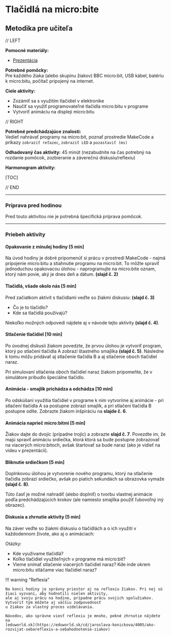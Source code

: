 # Tlačidlá na micro:bite
## Metodika pre učiteľa

// LEFT

**Pomocné materiály:**

* [Prezentácia](https://docs.google.com/presentation/d/1RJREqV8nrPIvI5JdzAkZ6jSfhjKxb0RPzhc8Wz2todg/edit?usp=sharing)


**Potrebné pomôcky:**  
Pre každého žiaka (alebo skupinu žiakov) BBC micro:bit, USB kábel, batériu k micro:bitu, počítač pripojený na internet.

**Ciele aktivity:**

* Zozámiť sa s využitím tlačidiel v elektronike
* Naučiť sa využiť programovateľné tlačidla micro:bitu v programe
* Vytvoriť animáciu na displeji micro:bitu

// RIGHT

**Potrebné predchádzajúce znalosti:**  
Vedieť nahrávať programy na micro:bit, poznať prostredie MakeCode a príkazy `zobraziť reťazec`, `zobraziť LED`
a `pozastaviť (ms)`

**Odhadovaný čas aktivity:** 45 minút (nezabudnite na čas potrebný na rozdanie pomôcok, zozbieranie a záverečnú
diskusiu/reflexiu)

**Harmonogram aktivity:**

[TOC]

// END

---

### Príprava pred hodinou

Pred touto aktivitou nie je potrebná špecifická príprava pomôcok.

---
### Priebeh aktivity

#### Opakovanie z minulej hodiny [5 min]
Na úvod hodiny je dobré pripomenúť si prácu v prostredí MakeCode - najmä pripojenie micro:bitu a stiahnutie programu na
micro:bit. To môžte spraviť jednoduchou opakovacou úlohou - naprogramujte na micro:bite oznam, ktorý nám povie, aký
je dnes deň a dátum. **(slajd č. 2)**

#### Tlačidlá, všade okolo nás [5 min]
Pred začiatkom aktivít s tlačidlami veďte so žiakmi diskusiu: **(slajd č. 3)**

* Čo je to tlačidlo?
* Kde sa tlačidlá používajú?

Niekoľko možných odpovedí nájdete aj v návode tejto aktivity **(slajd č. 4)**.

#### Stlačenie tlačidiel [10 min]

Po úvodnej diskusii žiakom povedzte, že prvou úlohou je vytvoriť program, ktorý po stlačení tlačidla A zobrazí
štastného smajlíka **(slajd č. 5)**. Následne k tomu môžu pridávať aj stlačenie tlačidla B a aj stlačenie oboch
tlačidiel naraz.

Pri simulovaní stlačenia oboch tlačidiel naraz žiakom pripomeňte, že v simulátore pribudlo špeciálne tlačidlo.

#### Animácia - smajlík prichádza a odchádza [10 min]

Po odskúšaní využitia tlačidiel v programe k nim vytvoríme aj animácie - pri stlačení tlačidla A sa postupne zobrazí
smajlík, a pri stlačení tlačidla B postupne odíte. Zobrazte žiakom inšpiráciu na **slajde č. 6**.

#### Animácia naprieč micro:bitmi [5 min]

Žiakov dajte do dvojíc (prípadne trojíc) a zobrazte **slajd č. 7**. Povezdte im, že majú spraviť animáciu srdiečka,
ktorá ktorá sa bude postupne zobrazovať na viacerých micro:bitoch, avšak štartovať sa bude naraz (ako je vidieť na 
videu v prezentácii).

#### Bliknutie srdiečkom [5 min]

Doplnkovou úlohou je vytvorenie nového programu, ktorý na stlačenie tlačidla zobrazí srdiečko, avšak po piatich sekundách
sa obrazovka vymaže **(slajd č. 8)**.

Túto časť je možné nahradiť (alebo doplniť) o tvorbu vlastnej animácie podľa predchádzajúcich krokov (ale namiesto
smajlíka použiť ľubovoľný iný obrazec).

#### Diskusia a zhrnutie aktivity [5 min]

Na záver veďte so žiakmi diskusiu o tlačidlách a o ich využití v každodennom živote, ako aj o animáciach:

Otázky:

* Kde využívame tlačidlá?
* Koľko tlačidiel využiteľných v programe má micro:bit?
* Vieme snímať stlačenie viacerých tlačidiel naraz? Kde inde okrem micro:bitu stláčame viac tlačidiel naraz?

!!! warning "Reflexia"
    
    Na konci hodiny je správny priestor aj na reflexiu žiakov. Pri nej sú žiaci vyzvaní, aby hodnotili nielen aktivity,
    ale aj svoju prácu na hodine, prípadne prácu svojich spolužiakov. Vytvoriť tým môžete aj väčšiu zodpovednosť
    u žiakov za vlastný proces vzdelávania.  
    
    Návodov, ako správne viesť reflexiu je mnoho, pekné zhrnutie nájdete na
    [eduworld.sk](https://eduworld.sk/cd/jaroslava-konickova/4005/ako-rozvijat-sebareflexiu-a-sebahodnotenie-ziakov)